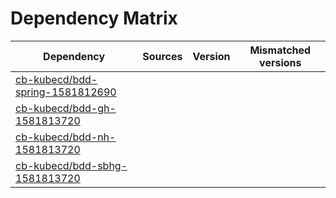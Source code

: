 # Dependency Matrix

Dependency | Sources | Version | Mismatched versions
---------- | ------- | ------- | -------------------
[cb-kubecd/bdd-spring-1581812690](https://github.com/cb-kubecd/bdd-spring-1581812690.git) |  | []() | 
[cb-kubecd/bdd-gh-1581813720](https://github.com/cb-kubecd/bdd-gh-1581813720.git) |  | []() | 
[cb-kubecd/bdd-nh-1581813720](https://github.com/cb-kubecd/bdd-nh-1581813720.git) |  | []() | 
[cb-kubecd/bdd-sbhg-1581813720](https://github.com/cb-kubecd/bdd-sbhg-1581813720.git) |  | []() | 
